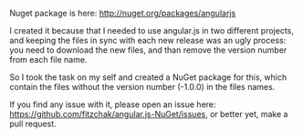 Nuget package is here: http://nuget.org/packages/angularjs

I created it because that I needed to use angular.js in two different projects, and keeping the files in sync with each new release was an ugly process: you need to download the new files, and than remove the version number from each file name. 

So I took the task on my self and created a NuGet package for this, which contain the files without the version number (-1.0.0) in the files names.

If you find any issue with it, please open an issue here: https://github.com/fitzchak/angular.js-NuGet/issues, or better yet, make a pull request.